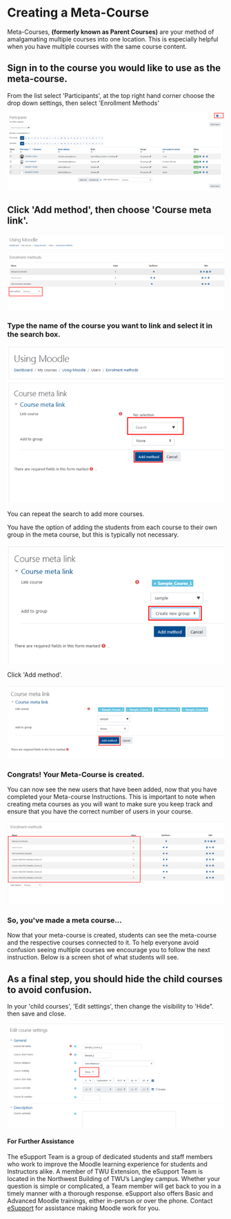 # Creating a Meta-Course

Meta-Courses, **\(formerly known as Parent Courses\)** are your method of amalgamating multiple courses into one location. This is especially helpful when you have multiple courses with the same course content.

## Sign in to the course you would like to use as the meta-course.

From the list select 'Participants', at the top right hand corner choose the drop down settings, then select 'Enrollment Methods'

![](../.gitbook/assets/meta-course-2-1.png)

## Click 'Add method', then choose 'Course meta link'.

![](../.gitbook/assets/meta-course-3-1.png)

### Type the name of the course you want to link and select it in the search box.

![](../.gitbook/assets/meta-course-4-1.png)

You can repeat the search to add more courses.

You have the option of adding the students from each course to their own group in the meta course, but this is typically not necessary.

![](../.gitbook/assets/meta-course-5-1.png)

Click 'Add method'.

![](../.gitbook/assets/meta-course-6-1.png)

### Congrats! Your Meta-Course is created.

You can now see the new users that have been added, now that you have completed your Meta-course Instructions. This is important to note when creating meta courses as you will want to make sure you keep track and ensure that you have the correct number of users in your course.

![](../.gitbook/assets/meta-course-7-1.png)

### So, you've made a meta course...

Now that your meta-course is created, students can see the meta-course and the respective courses connected to it. To help everyone avoid confusion seeing multiple courses we encourage you to follow the next instruction. Below is a screen shot of what students will see.

## As a final step, you should hide the child courses to avoid confusion.

In your 'child courses', 'Edit settings', then change the visibility to 'Hide". then save and close.

![](../.gitbook/assets/meta-course-8.png)

#### For Further Assistance

The eSupport Team is a group of dedicated students and staff members who work to improve the Moodle learning experience for students and Instructors alike. A member of TWU Extension, the eSupport Team is located in the Northwest Building of TWU’s Langley campus. Whether your question is simple or complicated, a Team member will get back to you in a timely manner with a thorough response. eSupport also offers Basic and Advanced Moodle trainings, either in-person or over the phone. Contact [eSupport](https://trinitywestern.teamdynamix.com/TDClient/Requests/ServiceDet?ID=16141) for assistance making Moodle work for you.

